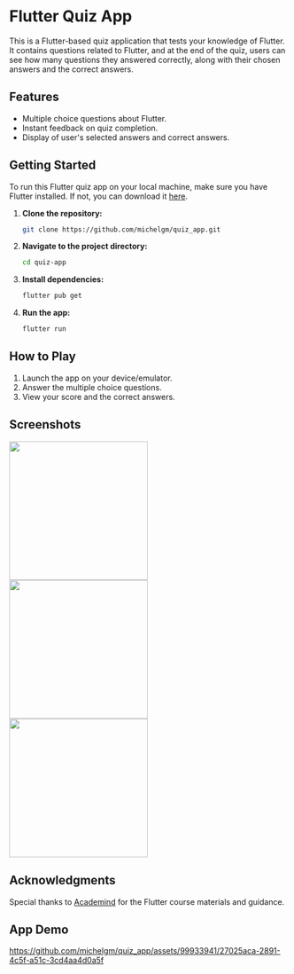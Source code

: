 # Flutter Quiz App

This is a Flutter-based quiz application that tests your knowledge of Flutter. It contains questions related to Flutter, and at the end of the quiz, users can see how many questions they answered correctly, along with their chosen answers and the correct answers.

## Features

- Multiple choice questions about Flutter.
- Instant feedback on quiz completion.
- Display of user's selected answers and correct answers.

## Getting Started

To run this Flutter quiz app on your local machine, make sure you have Flutter installed. If not, you can download it [here](https://flutter.dev/docs/get-started/install).

1. **Clone the repository:**

    ```bash
    git clone https://github.com/michelgm/quiz_app.git
    ```

2. **Navigate to the project directory:**

    ```bash
    cd quiz-app
    ```

3. **Install dependencies:**

    ```bash
    flutter pub get
    ```

4. **Run the app:**

    ```bash
    flutter run
    ```

## How to Play

1. Launch the app on your device/emulator.
2. Answer the multiple choice questions.
3. View your score and the correct answers.

## Screenshots
<img src="https://github.com/michelgm/quiz_app/assets/99933941/15c8886c-a89d-477b-947e-12761ed6afb5" width="250"/><br />
<img src="https://github.com/michelgm/quiz_app/assets/99933941/3650ecbd-91d2-482d-9c88-7d7daecffd17" width="250"/><br />
<img src="https://github.com/michelgm/quiz_app/assets/99933941/20a24d58-a40f-4a54-bff6-3f5b4049c8ae" width="250"/><br />

## Acknowledgments

Special thanks to [Academind](https://academind.com/) for the Flutter course materials and guidance.


## App Demo


https://github.com/michelgm/quiz_app/assets/99933941/27025aca-2891-4c5f-a51c-3cd4aa4d0a5f





